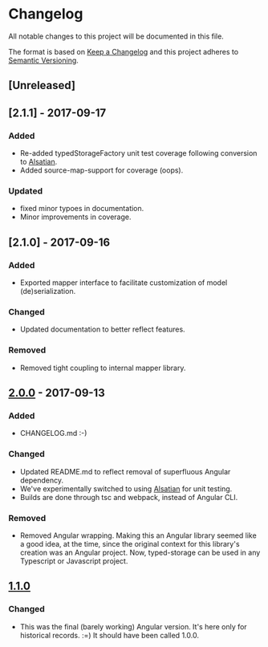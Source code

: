 # Changelog
All notable changes to this project will be documented in this file.

The format is based on [Keep a Changelog](http://keepachangelog.com/en/1.0.0/)
and this project adheres to [Semantic Versioning](http://semver.org/spec/v2.0.0.html).

## [Unreleased]

## [2.1.1] - 2017-09-17
### Added
- Re-added typedStorageFactory unit test coverage following conversion to [Alsatian].
- Added source-map-support for coverage (oops).

### Updated
- fixed minor typoes in documentation.
- Minor improvements in coverage.

## [2.1.0] - 2017-09-16
### Added
- Exported mapper interface to facilitate customization of model (de)serialization.

### Changed
- Updated documentation to better reflect features.

### Removed
- Removed tight coupling to internal mapper library.

## [2.0.0] - 2017-09-13
### Added
- CHANGELOG.md :-)

### Changed
- Updated README.md to reflect removal of superfluous Angular dependency.
- We've experimentally switched to using [Alsatian] for unit testing.
- Builds are done through tsc and webpack, instead of Angular CLI.

### Removed
- Removed Angular wrapping. Making this an Angular library seemed like a good idea,
  at the time, since the original context for this library's creation was an Angular
  project. Now, typed-storage can be used in any Typescript or Javascript project.

## [1.1.0]
### Changed
- This was the final (barely working) Angular version. It's here only for
  historical records. :=) It should have been called 1.0.0.

[Alsatian]: https://github.com/alsatian-test/alsatian
[2.0.0]: https://github.com/cdibbs/typed-storage/compare/1.1.1...2.0.0
[1.1.0]: https://github.com/cdibbs/typed-storage/compare/1.0.3...1.1.0